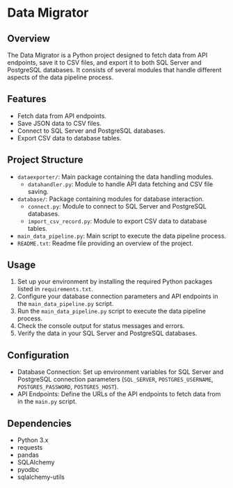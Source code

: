 # Data Migrator

## Overview
The Data Migrator is a Python project designed to fetch data from API endpoints, save it to CSV files, and export it to both SQL Server and PostgreSQL databases. It consists of several modules that handle different aspects of the data pipeline process.

## Features
- Fetch data from API endpoints.
- Save JSON data to CSV files.
- Connect to SQL Server and PostgreSQL databases.
- Export CSV data to database tables.

## Project Structure
- `dataexporter/`: Main package containing the data handling modules.
  - `datahandler.py`: Module to handle API data fetching and CSV file saving.
- `database/`: Package containing modules for database interaction.
  - `connect.py`: Module to connect to SQL Server and PostgreSQL databases.
  - `import_csv_record.py`: Module to export CSV data to database tables.
- `main_data_pipeline.py`: Main script to execute the data pipeline process.
- `README.txt`: Readme file providing an overview of the project.

## Usage
1. Set up your environment by installing the required Python packages listed in `requirements.txt`.
2. Configure your database connection parameters and API endpoints in the `main_data_pipeline.py` script.
3. Run the `main_data_pipeline.py` script to execute the data pipeline process.
4. Check the console output for status messages and errors.
5. Verify the data in your SQL Server and PostgreSQL databases.

## Configuration
- Database Connection: Set up environment variables for SQL Server and PostgreSQL connection parameters (`SQL_SERVER`, `POSTGRES_USERNAME`, `POSTGRES_PASSWORD`, `POSTGRES_HOST`).
- API Endpoints: Define the URLs of the API endpoints to fetch data from in the `main.py` script.

## Dependencies
- Python 3.x
- requests
- pandas
- SQLAlchemy
- pyodbc
- sqlalchemy-utils


